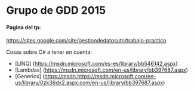 ﻿# Grupo de GDD 2015

#### Pagina del tp:
https://sites.google.com/site/gestiondedatosutn/trabajo-practico


Cosas sobre C# a tener en cuenta:
* [LINQ] (https://msdn.microsoft.com/es-es/library/bb546142.aspx)
* [Lambdas] (https://msdn.microsoft.com/en-us/library/bb397687.aspx)
* [Generics] (https://msdn.https://msdn.microsoft.com/en-us/library/0zk36dx2.aspx.com/en-us/library/bb397687.aspx)
